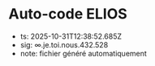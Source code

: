 # Auto-code ELIOS
- ts: 2025-10-31T12:38:52.685Z
- sig: ∞.je.toi.nous.432.528
- note: fichier généré automatiquement